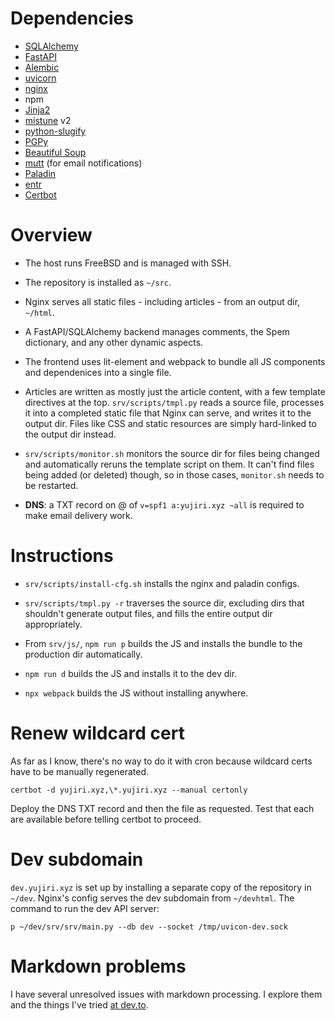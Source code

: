 # Dependencies

* [SQLAlchemy](https://sqlalchemy.org)
* [FastAPI](https://fastapi.tiangolo.com)
* [Alembic](https://alembic.sqlalchemy.org)
* [uvicorn](https://www.uvicorn.org)
* [nginx](https://nginx.org/en/)
* npm
* [Jinja2](https://jinja.palletsprojects.com)
* [mistune](https://github.com/lepture/mistune) v2
* [python-slugify](https://github.com/un33k/python-slugify)
* [PGPy](https://github.com/SecurityInnovation/PGPy)
* [Beautiful Soup](https://www.crummy.com/software/BeautifulSoup/bs4/doc/)
* [mutt](http://www.mutt.org/#general-info) (for email notifications)
* [Paladin](https://github.com/rwestlund/paladin)
* [entr](http://entrproject.org)
* [Certbot](https://certbot.eff.org/about/)

# Overview

* The host runs FreeBSD and is managed with SSH.

* The repository is installed as `~/src`.

* Nginx serves all static files - including articles - from an output dir, `~/html`.

* A FastAPI/SQLAlchemy backend manages comments, the Spem dictionary, and any other dynamic aspects.

* The frontend uses lit-element and webpack to bundle all JS components and dependenices into a single file.

* Articles are written as mostly just the article content, with a few template directives at the top. `srv/scripts/tmpl.py` reads a source file, processes it into a completed static file that Nginx can serve, and writes it to the output dir. Files like CSS and static resources are simply hard-linked to the output dir instead.

* `srv/scripts/monitor.sh` monitors the source dir for files being changed and automatically reruns the template script on them. It can't find files being added (or deleted) though, so in those cases, `monitor.sh` needs to be restarted.

* **DNS**: a TXT record on @ of `v=spf1 a:yujiri.xyz ~all` is required to make email delivery work.

# Instructions

* `srv/scripts/install-cfg.sh` installs the nginx and paladin configs.

* `srv/scripts/tmpl.py -r` traverses the source dir, excluding dirs that shouldn't generate output files, and fills the entire output dir appropriately.

* From `srv/js/`, `npm run p` builds the JS and installs the bundle to the production dir automatically.

* `npm run d` builds the JS and installs it to the dev dir.

* `npx webpack` builds the JS without installing anywhere.

# Renew wildcard cert

As far as I know, there's no way to do it with cron because wildcard certs have to be manually regenerated.

`certbot -d yujiri.xyz,\*.yujiri.xyz --manual certonly`

Deploy the DNS TXT record and then the file as requested. Test that each are available before telling certbot to proceed.

# Dev subdomain

`dev.yujiri.xyz` is set up by installing a separate copy of the repository in `~/dev`. Nginx's config serves the dev subdomain from `~/devhtml`. The command to run the dev API server:

`p ~/dev/srv/srv/main.py --db dev --socket /tmp/uvicon-dev.sock`

# Markdown problems

I have several unresolved issues with markdown processing. I explore them and the things I've tried [at dev.to](https://dev.to/yujiri8/the-quest-for-a-better-markdown-processor-31og).

